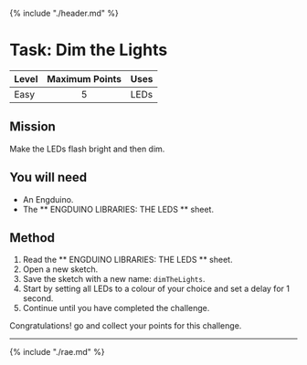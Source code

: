 {% include "./header.md" %}


# Task: Dim the Lights 

| Level| Maximum Points | Uses |
| ------ |:------:|------|
| Easy | 5 | LEDs |

## Mission

Make the LEDs flash bright and then dim. 

## You will need
* An Engduino.
* The ** ENGDUINO LIBRARIES: THE LEDS ** sheet.

## Method
1. Read the ** ENGDUINO LIBRARIES: THE LEDS ** sheet.
2. Open a new sketch.
3. Save the sketch with a new name: ```dimTheLights```.
4. Start by setting all LEDs to a colour of your choice and set a delay for 1 second.
6. Continue until you have completed the challenge.



Congratulations! go and collect your points for this challenge.

---
{% include "./rae.md" %}
